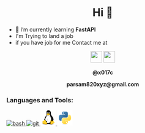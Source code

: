 <h1 align="center">Hi 👋</h1>

- 🌱 I’m currently learning **FastAPI**
- I'm Trying to land a job 
- if you have job for me Contact me at 

<p align="center">
  <img src="https://img.icons8.com/?size=512&id=l7PLniR__Vsn&format=png" width="30" height="30"> <img src="https://img.icons8.com/?size=512&id=1yqOa9JMsj0K&format=png" width="30" height="30"></a> 
  <p align="center"><strong>@x017c</strong></p>
  <p align="center"><strong>parsam820xyz@gmail.com</strong></p>
</p>

<h3 align="left">Languages and Tools:</h3>
<p align="left"> </a> <a href="https://www.gnu.org/software/bash/" target="_blank" rel="noreferrer"> <img src="https://www.vectorlogo.zone/logos/gnu_bash/gnu_bash-icon.svg" alt="bash" width="40" height="40"/> </a> <a href="https://git-scm.com/" target="_blank" rel="noreferrer"> <img src="https://www.vectorlogo.zone/logos/git-scm/git-scm-icon.svg" alt="git" width="40" height="40"/> </a> <a href="https://www.linux.org/" target="_blank" rel="noreferrer"> <img src="https://raw.githubusercontent.com/devicons/devicon/master/icons/linux/linux-original.svg" alt="linux" width="40" height="40"/> </a> <a href="https://nodejs.org" target="_blank" rel="noreferrer"> </a> <a href="https://www.python.org" target="_blank" rel="noreferrer"> <img src="https://raw.githubusercontent.com/devicons/devicon/master/icons/python/python-original.svg" alt="python" width="40" height="40"/> </a> </p>
